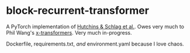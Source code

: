 # block-recurrent-transformer

A PyTorch implementation of [Hutchins & Schlag et al.](https://arxiv.org/abs/2203.07852v1). Owes very much to Phil Wang's [x-transformers](https://github.com/lucidrains/x-transformers). Very much in-progress.

Dockerfile, requirements.txt, _and_ environment.yaml because I love chaos.
